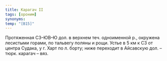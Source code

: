 ```yaml
---
title: Карагач II
tags: [ороним]
synonyms:
temp: "[В15]"
---
```


Протяженная СЗ–ЮВ–Ю дол. в верхнем теч. одноименной р., окружена лесистыми
горами, по тальвегу поляны и рощи. Устье в 5 км к СЗ от центра Судака, у г. Харт
по л. борту; ниже переходит в Айсавскую дол. – тюрк. карагач – вяз.
